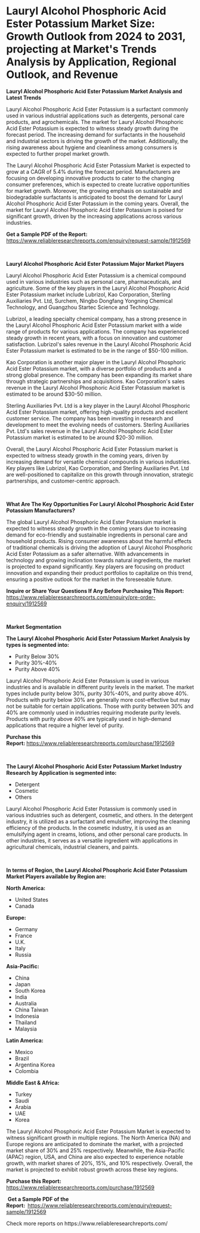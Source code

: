 <p><h1>Lauryl Alcohol Phosphoric Acid Ester Potassium Market Size: Growth Outlook from 2024 to 2031, projecting at Market's Trends Analysis by Application, Regional Outlook, and Revenue</h1></p><p><strong>Lauryl Alcohol Phosphoric Acid Ester Potassium Market Analysis and Latest Trends</strong></p>
<p><p>Lauryl Alcohol Phosphoric Acid Ester Potassium is a surfactant commonly used in various industrial applications such as detergents, personal care products, and agrochemicals. The market for Lauryl Alcohol Phosphoric Acid Ester Potassium is expected to witness steady growth during the forecast period. The increasing demand for surfactants in the household and industrial sectors is driving the growth of the market. Additionally, the rising awareness about hygiene and cleanliness among consumers is expected to further propel market growth.</p><p>The Lauryl Alcohol Phosphoric Acid Ester Potassium Market is expected to grow at a CAGR of 5.4% during the forecast period. Manufacturers are focusing on developing innovative products to cater to the changing consumer preferences, which is expected to create lucrative opportunities for market growth. Moreover, the growing emphasis on sustainable and biodegradable surfactants is anticipated to boost the demand for Lauryl Alcohol Phosphoric Acid Ester Potassium in the coming years. Overall, the market for Lauryl Alcohol Phosphoric Acid Ester Potassium is poised for significant growth, driven by the increasing applications across various industries.</p></p>
<p><strong>Get a Sample PDF of the Report:&nbsp;</strong> <a href="https://www.reliableresearchreports.com/enquiry/request-sample/1912569">https://www.reliableresearchreports.com/enquiry/request-sample/1912569</a></p>
<p>&nbsp;</p>
<p><strong>Lauryl Alcohol Phosphoric Acid Ester Potassium Major Market Players</strong></p>
<p><p>Lauryl Alcohol Phosphoric Acid Ester Potassium is a chemical compound used in various industries such as personal care, pharmaceuticals, and agriculture. Some of the key players in the Lauryl Alcohol Phosphoric Acid Ester Potassium market include Lubrizol, Kao Corporation, Sterling Auxiliaries Pvt. Ltd, Surchem, Ningbo Dongfang Yongning Chemical Technology, and Guangzhou Startec Science and Technology.</p><p>Lubrizol, a leading specialty chemical company, has a strong presence in the Lauryl Alcohol Phosphoric Acid Ester Potassium market with a wide range of products for various applications. The company has experienced steady growth in recent years, with a focus on innovation and customer satisfaction. Lubrizol's sales revenue in the Lauryl Alcohol Phosphoric Acid Ester Potassium market is estimated to be in the range of $50-100 million.</p><p>Kao Corporation is another major player in the Lauryl Alcohol Phosphoric Acid Ester Potassium market, with a diverse portfolio of products and a strong global presence. The company has been expanding its market share through strategic partnerships and acquisitions. Kao Corporation's sales revenue in the Lauryl Alcohol Phosphoric Acid Ester Potassium market is estimated to be around $30-50 million.</p><p>Sterling Auxiliaries Pvt. Ltd is a key player in the Lauryl Alcohol Phosphoric Acid Ester Potassium market, offering high-quality products and excellent customer service. The company has been investing in research and development to meet the evolving needs of customers. Sterling Auxiliaries Pvt. Ltd's sales revenue in the Lauryl Alcohol Phosphoric Acid Ester Potassium market is estimated to be around $20-30 million.</p><p>Overall, the Lauryl Alcohol Phosphoric Acid Ester Potassium market is expected to witness steady growth in the coming years, driven by increasing demand for versatile chemical compounds in various industries. Key players like Lubrizol, Kao Corporation, and Sterling Auxiliaries Pvt. Ltd are well-positioned to capitalize on this growth through innovation, strategic partnerships, and customer-centric approach.</p></p>
<p>&nbsp;</p>
<p><strong>What Are The Key Opportunities For Lauryl Alcohol Phosphoric Acid Ester Potassium Manufacturers?</strong></p>
<p><p>The global Lauryl Alcohol Phosphoric Acid Ester Potassium market is expected to witness steady growth in the coming years due to increasing demand for eco-friendly and sustainable ingredients in personal care and household products. Rising consumer awareness about the harmful effects of traditional chemicals is driving the adoption of Lauryl Alcohol Phosphoric Acid Ester Potassium as a safer alternative. With advancements in technology and growing inclination towards natural ingredients, the market is projected to expand significantly. Key players are focusing on product innovation and expanding their product portfolios to capitalize on this trend, ensuring a positive outlook for the market in the foreseeable future.</p></p>
<p><strong>Inquire or Share Your Questions If Any Before Purchasing This Report:</strong> <a href="https://www.reliableresearchreports.com/enquiry/pre-order-enquiry/1912569">https://www.reliableresearchreports.com/enquiry/pre-order-enquiry/1912569</a></p>
<p>&nbsp;</p>
<p><strong>Market Segmentation</strong></p>
<p><strong>The Lauryl Alcohol Phosphoric Acid Ester Potassium Market Analysis by types is segmented into:</strong></p>
<p><ul><li>Purity Below 30%</li><li>Purity 30%-40%</li><li>Purity Above 40%</li></ul></p>
<p><p>Lauryl Alcohol Phosphoric Acid Ester Potassium is used in various industries and is available in different purity levels in the market. The market types include purity below 30%, purity 30%-40%, and purity above 40%. Products with purity below 30% are generally more cost-effective but may not be suitable for certain applications. Those with purity between 30% and 40% are commonly used in industries requiring moderate purity levels. Products with purity above 40% are typically used in high-demand applications that require a higher level of purity.</p></p>
<p><strong>Purchase this Report:&nbsp;</strong><a href="https://www.reliableresearchreports.com/purchase/1912569">https://www.reliableresearchreports.com/purchase/1912569</a></p>
<p>&nbsp;</p>
<p><strong>The Lauryl Alcohol Phosphoric Acid Ester Potassium Market Industry Research by Application is segmented into:</strong></p>
<p><ul><li>Detergent</li><li>Cosmetic</li><li>Others</li></ul></p>
<p><p>Lauryl Alcohol Phosphoric Acid Ester Potassium is commonly used in various industries such as detergent, cosmetic, and others. In the detergent industry, it is utilized as a surfactant and emulsifier, improving the cleaning efficiency of the products. In the cosmetic industry, it is used as an emulsifying agent in creams, lotions, and other personal care products. In other industries, it serves as a versatile ingredient with applications in agricultural chemicals, industrial cleaners, and paints.</p></p>
<p>&nbsp;</p>
<p><strong>In terms of Region, the Lauryl Alcohol Phosphoric Acid Ester Potassium Market Players available by Region are:</strong></p>
<p>
    <p> <strong> North America: </strong>
        <ul>
            <li>United States</li>
            <li>Canada</li>
        </ul>
        </p> 
    <p> <strong> Europe: </strong>
        <ul>
            <li>Germany</li>
            <li>France</li>
            <li>U.K.</li>
            <li>Italy</li>
            <li>Russia</li>
        </ul>
        </p> 
    <p> <strong> Asia-Pacific: </strong>
        <ul>
            <li>China</li>
            <li>Japan</li>
            <li>South Korea</li>
            <li>India</li>
            <li>Australia</li>
            <li>China Taiwan</li>
            <li>Indonesia</li>
            <li>Thailand</li>
            <li>Malaysia</li>
        </ul>
        </p> 
    <p> <strong> Latin America: </strong>
        <ul>
            <li>Mexico</li>
            <li>Brazil</li>
            <li>Argentina Korea</li>
            <li>Colombia</li>
        </ul>
        </p> 
    <p> <strong> Middle East & Africa: </strong>
        <ul>
            <li>Turkey</li>
            <li>Saudi</li>
            <li>Arabia</li>
            <li>UAE</li>
            <li>Korea</li>
        </ul>
    </p>
    </p>
<p><p>The Lauryl Alcohol Phosphoric Acid Ester Potassium Market is expected to witness significant growth in multiple regions. The North America (NA) and Europe regions are anticipated to dominate the market, with a projected market share of 30% and 25% respectively. Meanwhile, the Asia-Pacific (APAC) region, USA, and China are also expected to experience notable growth, with market shares of 20%, 15%, and 10% respectively. Overall, the market is projected to exhibit robust growth across these key regions.</p></p>
<p><strong>Purchase this Report: </strong><a href="https://www.reliableresearchreports.com/purchase/1912569">https://www.reliableresearchreports.com/purchase/1912569</a></p>
<p>&nbsp;<strong>Get a Sample PDF of the Report:&nbsp;&nbsp;</strong><a href="https://www.reliableresearchreports.com/enquiry/request-sample/1912569">https://www.reliableresearchreports.com/enquiry/request-sample/1912569</a></p>
<p><strong></strong></p>
<p>Check more reports on https://www.reliableresearchreports.com/</p>